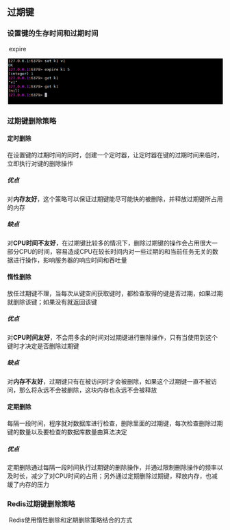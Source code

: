 ## 过期键

### 设置键的生存时间和过期时间

​	expire <key> <time>

![redis-设置键生存时间](../../images/redis-设置键生存时间.png)

### 过期键删除策略

#### 定时删除

​	在设置键的过期时间的同时，创建一个定时器，让定时器在键的过期时间来临时，立即执行对键的删除操作

##### 优点

​	对**内存友好**，这个策略可以保证过期键能尽可能快的被删除，并释放过期键所占用的内存

##### 缺点

​	对**CPU时间不友好**，在过期键比较多的情况下，删除过期键的操作会占用很大一部分CPU的时间，容易造成CPU在较长时间内对一些过期的和当前任务无关的数据进行操作，影响服务器的响应时间和吞吐量

#### 惰性删除

​	放任过期键不理，当每次从键空间获取键时，都检查取得的键是否过期，如果过期就删除该键；如果没有就返回该键

##### 优点

​	对**CPU时间友好**，不会用多余的时间对过期键进行删除操作，只有当使用到这个键时才决定是否删除过期键

##### 缺点

​	对**内存不友好**，过期键只有在被访问时才会被删除，如果这个过期键一直不被访问，那么将永远不会被删除，这块内存也永远不会被释放

#### 定期删除

​	每隔一段时间，程序就对数据库进行检查，删除里面的过期键，每次检查删除过期键的数量以及要检查的数据库数量由算法决定

##### 优点

​	定期删除通过每隔一段时间执行过期键的删除操作，并通过限制删除操作的频率以及时长，减少了对CPU时间的占用；另外通过定期删除过期键，释放内存，也减缓了内存的压力

### Redis过期键删除策略

​	Redis使用惰性删除和定期删除策略结合的方式



